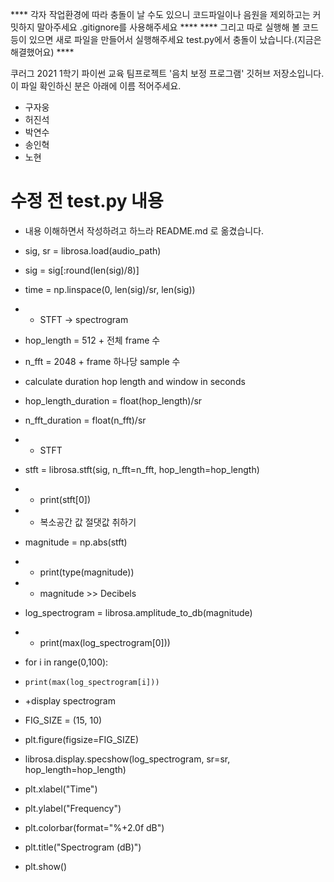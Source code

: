 **** 각자 작업환경에 따라 충돌이 날 수도 있으니 코드파일이나 음원을 제외하고는 커밋하지 말아주세요 .gitignore를 사용해주세요 ****
**** 그리고 따로 실행해 볼 코드 등이 있으면 새로 파일을 만들어서 실행해주세요 test.py에서 충돌이 났습니다.(지금은 해결했어요) ****

쿠러그 2021 1학기 파이썬 교육 팀프로젝트 '음치 보정 프로그램' 깃허브 저장소입니다.  
이 파일 확인하신 분은 아래에 이름 적어주세요.

- 구자웅
- 허진석
- 박연수
- 송인혁
- 노현

# 수정 전 test.py 내용 

+ 내용 이해하면서 작성하려고 하느라 README.md 로 옮겼습니다.
+ sig, sr = librosa.load(audio_path)
+ sig = sig[:round(len(sig)/8)]

+ time = np.linspace(0, len(sig)/sr, len(sig))

+ + STFT -> spectrogram
+ hop_length = 512  + 전체 frame 수
+ n_fft = 2048  + frame 하나당 sample 수

+ calculate duration hop length and window in seconds
+ hop_length_duration = float(hop_length)/sr
+ n_fft_duration = float(n_fft)/sr

+ + STFT
+ stft = librosa.stft(sig, n_fft=n_fft, hop_length=hop_length)
+ + print(stft[0])
+ + 복소공간 값 절댓값 취하기
+ magnitude = np.abs(stft)
+ + print(type(magnitude))
+ + magnitude >> Decibels
+ log_spectrogram = librosa.amplitude_to_db(magnitude)
+ + print(max(log_spectrogram[0]))


+ for i in range(0,100):
+     print(max(log_spectrogram[i]))

+ +display spectrogram
+ FIG_SIZE = (15, 10)
+ plt.figure(figsize=FIG_SIZE)
+ librosa.display.specshow(log_spectrogram, sr=sr, hop_length=hop_length)
+ plt.xlabel("Time")
+ plt.ylabel("Frequency")
+ plt.colorbar(format="%+2.0f dB")
+ plt.title("Spectrogram (dB)")
+ plt.show()
